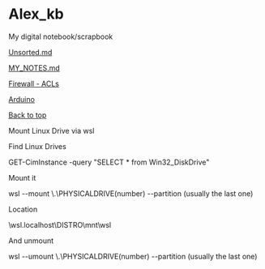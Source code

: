 # Alex_kb

My digital notebook/scrapbook

[Unsorted.md](unsorted.md)

[MY_NOTES.md](MY_NOTES.md)

[Firewall - ACLs](Firewalls-acls.md)

[Arduino](Arduino.md)

[Back to top](#-)

Mount Linux Drive via wsl

Find Linux Drives

GET-CimInstance -query "SELECT * from Win32_DiskDrive"

Mount it

wsl --mount \\.\PHYSICALDRIVE(number) --partition (usually the last one)

Location

\\wsl.localhost\DISTRO\mnt\wsl

And unmount

wsl --umount \\.\PHYSICALDRIVE(number) --partition (usually the last one)
